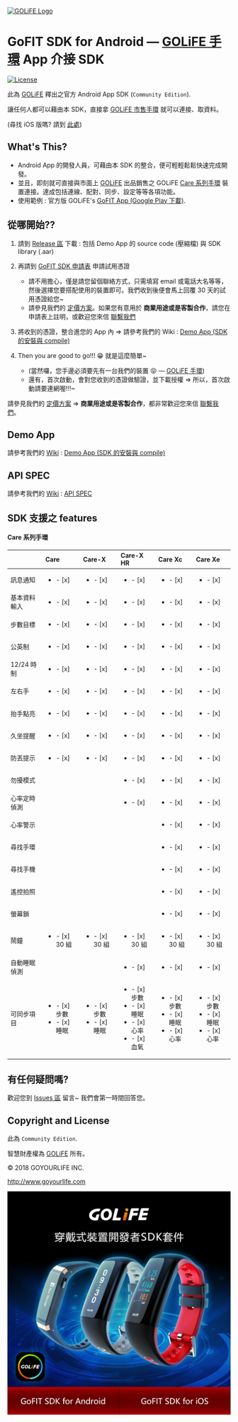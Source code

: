 [![GOLiFE Logo](http://www.goyourlife.com/images/common/logo.png)](http://www.goyourlife.com)

# GoFIT SDK for Android — [GOLiFE 手環](http://www.goyourlife.com/zh-TW/productlist/#health) App 介接 SDK

[![License](https://img.shields.io/badge/License-Apache%202.0-blue.svg)](https://opensource.org/licenses/Apache-2.0)

此為 [GOLiFE](http://www.goyourlife.com) 釋出之官方 Android App SDK (`Community Edition`).

讓任何人都可以藉由本 SDK，直接拿 [GOLiFE 市售手環](http://www.goyourlife.com/zh-TW/productlist/#health) 就可以連接、取資料。

(尋找 iOS 版嗎? 請到 [此處](/../../../GoFIT_SDK_iOS))

## What's This?
- Android App 的開發人員，可藉由本 SDK 的整合，便可輕輕鬆鬆快速完成開發。
- 並且，即刻就可直接與市面上 [GOLiFE](http://www.goyourlife.com) 出品銷售之 GOLiFE [Care 系列手環](http://www.goyourlife.com/zh-TW/productlist/#health) 裝置連接。達成包括連線、配對、同步、設定等等各項功能。
- 使用範例 : 官方版 GOLiFE's [GoFIT App (Google Play 下載)](https://play.google.com/store/apps/details?id=com.golife.fit&hl=zh_TW).


## 從哪開始?? 
1. 請到 [Release 區](/../../releases) 下載 : 包括 Demo App 的 source code (壓縮檔) 與 SDK library (.aar)

2. 再請到 [GoFIT SDK 申請表](https://docs.google.com/forms/d/1WutpWDV6VlGUhq2RZs2takjcGKHctG2GYfNQr81CA-0/) 申請試用憑證
    - 請不用擔心，僅是請您留個聯絡方式，只需填寫 email 或電話大名等等，然後選擇您要搭配使用的裝置即可。我們收到後便會馬上回覆 30 天的試用憑證給您~
    - 請參見我們的 [定價方案](http://dev.goyourlife.com/)。如果您有意用於 **商業用途或是客製合作**，請您在申請表上註明，或歡迎您來信 [聯繫我們](http://www.goyourlife.com/zh-TW/feedback/)

3. 將收到的憑證，整合進您的 App 內 &rArr; 請參考我們的 Wiki : [Demo App (SDK 的安裝與 compile)](/../../wiki/Demo-App-(SDK-%E7%9A%84%E5%AE%89%E8%A3%9D%E8%88%87-compile))

4. Then you are good to go!!! :grin: 就是這麼簡單~
    - (當然囉，您手邊必須要先有一台我們的裝置 :stuck_out_tongue_closed_eyes: — [GOLiFE 手環](http://www.goyourlife.com/zh-TW/productlist/#health))
    - 還有，首次啟動，會對您收到的憑證做驗證，並下載授權 &rArr; 所以，首次啟動請要連網喔!!!~

請參見我們的 [定價方案](http://dev.goyourlife.com/) &rArr; **商業用途或是客製合作**，都非常歡迎您來信 [聯繫我們](http://www.goyourlife.com/zh-TW/feedback/)。


## Demo App
請參考我們的 [Wiki](/../../wiki) : [Demo App (SDK 的安裝與 compile)](/../../wiki/Demo-App-(SDK-%E7%9A%84%E5%AE%89%E8%A3%9D%E8%88%87-compile))


## API SPEC
請參考我們的 [Wiki](/../../wiki) : [API SPEC](/../../wiki/GoFIT-SDK-Android-Application-Programming-Interface-Specifications)


## SDK 支援之 features 

#### Care 系列手環

|            | Care         | Care-X     | Care-X HR  | Care Xc    | Care Xe    | 
|:-----------|:-------------|:-----------|:-----------|:-----------|:-----------|
| 訊息通知 | <ul><li>- [x] </li></ul> | <ul><li>- [x] </li></ul> | <ul><li>- [x] </li></ul> | <ul><li>- [x] </li></ul> | <ul><li>- [x] </li></ul> |
| 基本資料輸入 | <ul><li>- [x] </li></ul> | <ul><li>- [x] </li></ul> | <ul><li>- [x] </li></ul> | <ul><li>- [x] </li></ul> | <ul><li>- [x] </li></ul> |
| 步數目標 | <ul><li>- [x] </li></ul> | <ul><li>- [x] </li></ul> | <ul><li>- [x] </li></ul> | <ul><li>- [x] </li></ul> | <ul><li>- [x] </li></ul> |
| 公英制 | <ul><li>- [x] </li></ul> | <ul><li>- [x] </li></ul> | <ul><li>- [x] </li></ul> | <ul><li>- [x] </li></ul> | <ul><li>- [x] </li></ul> |
| 12/24 時制 | <ul><li>- [x] </li></ul> | <ul><li>- [x] </li></ul> | <ul><li>- [x] </li></ul> | <ul><li>- [x] </li></ul> | <ul><li>- [x] </li></ul> |
| 左右手 | <ul><li>- [x] </li></ul> | <ul><li>- [x] </li></ul> | <ul><li>- [x] </li></ul> | <ul><li>- [x] </li></ul> | <ul><li>- [x] </li></ul> |
| 抬手點亮 | <ul><li>- [x] </li></ul> | <ul><li>- [x] </li></ul> | <ul><li>- [x] </li></ul> | <ul><li>- [x] </li></ul> | <ul><li>- [x] </li></ul> |
| 久坐提醒 | <ul><li>- [x] </li></ul> | <ul><li>- [x] </li></ul> | <ul><li>- [x] </li></ul> | <ul><li>- [x] </li></ul> | <ul><li>- [x] </li></ul> |
| 防丟提示 | <ul><li>- [x] </li></ul> | <ul><li>- [x] </li></ul> | <ul><li>- [x] </li></ul> | <ul><li>- [x] </li></ul> | <ul><li>- [x] </li></ul> |
| 勿擾模式 |    |    | <ul><li>- [x] </li></ul> | <ul><li>- [x] </li></ul> | <ul><li>- [x] </li></ul> |
| 心率定時偵測 |    |    | <ul><li>- [x] </li></ul> | <ul><li>- [x] </li></ul> | <ul><li>- [x] </li></ul> |
| 心率警示 |    |    |    | <ul><li>- [x] </li></ul> | <ul><li>- [x] </li></ul> |
| 尋找手環 |    |    |    | <ul><li>- [x] </li></ul> | <ul><li>- [x] </li></ul> |
| 尋找手機 |    |    |    | <ul><li>- [x] </li></ul> | <ul><li>- [x] </li></ul> |
| 遙控拍照 |    |    |    | <ul><li>- [x] </li></ul> | <ul><li>- [x] </li></ul> |
| 螢幕鎖 |    |    |    | <ul><li>- [x] </li></ul> | <ul><li>- [x] </li></ul> |
| 鬧鐘 | <ul><li>- [x] 30 組 </li></ul> | <ul><li>- [x] 30 組 </li></ul> | <ul><li>- [x] 30 組 </li></ul> | <ul><li>- [x] 30 組 </li></ul> | <ul><li>- [x] 30 組 </li></ul> |
| 自動睡眠偵測 |    |    | <ul><li>- [x] </li></ul> | <ul><li>- [x] </li></ul> | <ul><li>- [x] </li></ul> |
| 可同步項目 | <ul><li>- [x] 步數</li><li>- [x] 睡眠</li></ul> | <ul><li>- [x] 步數</li><li>- [x] 睡眠</li></ul> | <ul><li>- [x] 步數</li><li>- [x] 睡眠</li><li>- [x] 心率</li><li>- [x] 血氧</li></ul> | <ul><li>- [x] 步數</li><li>- [x] 睡眠</li><li>- [x] 心率</li></ul> | <ul><li>- [x] 步數</li><li>- [x] 睡眠</li><li>- [x] 心率</li></ul> |


## 有任何疑問嗎?
歡迎您到 [Issues 區](/../../issues) 留言~ 我們會第一時間回答您。


## Copyright and License
此為 `Community Edition`.

智慧財產權為 [GOLiFE](http://www.goyourlife.com) 所有。

&copy; 2018 GOYOURLIFE INC. 

http://www.goyourlife.com

[![GoFIT SDK](./GoFIT_SDK.png)](http://www.goyourlife.com)
